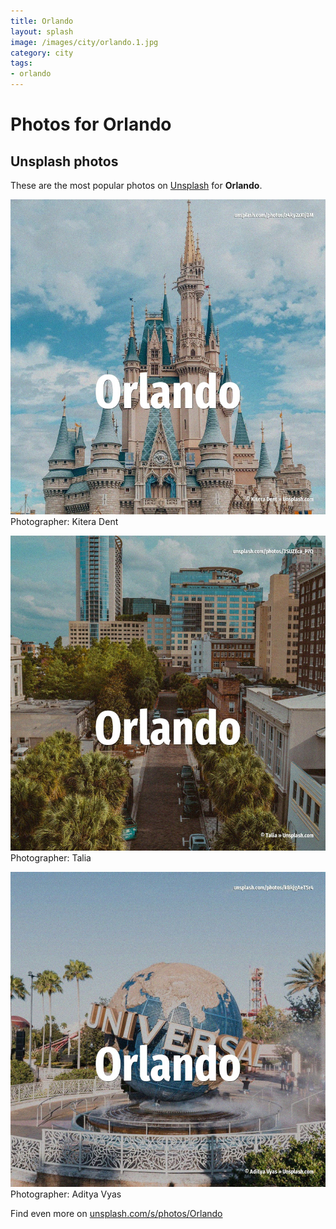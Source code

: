 ```yaml
---
title: Orlando
layout: splash
image: /images/city/orlando.1.jpg
category: city
tags:
- orlando
---
```

# Photos for Orlando
 
## Unsplash photos
These are the most popular photos on [Unsplash](https://unsplash.com) for **Orlando**.
 
![Orlando](/images/city/orlando.1.jpg)
Photographer:  Kitera Dent
 
![Orlando](/images/city/orlando.2.jpg)
Photographer:  Talia
 
![Orlando](/images/city/orlando.3.jpg)
Photographer:  Aditya Vyas
 
Find even more on [unsplash.com/s/photos/Orlando](https://unsplash.com/s/photos/Orlando)
 
